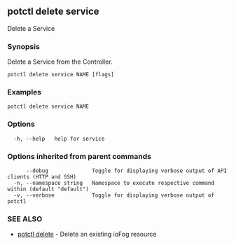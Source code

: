 ## potctl delete service

Delete a Service

### Synopsis

Delete a Service from the Controller.

```
potctl delete service NAME [flags]
```

### Examples

```
potctl delete service NAME
```

### Options

```
  -h, --help   help for service
```

### Options inherited from parent commands

```
      --debug              Toggle for displaying verbose output of API clients (HTTP and SSH)
  -n, --namespace string   Namespace to execute respective command within (default "default")
  -v, --verbose            Toggle for displaying verbose output of potctl
```

### SEE ALSO

* [potctl delete](potctl_delete.md)	 - Delete an existing ioFog resource


